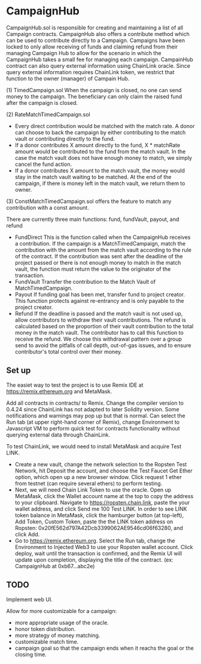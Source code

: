 # CampaignHub

CampaignHub.sol is responsible for creating and maintaining a list of all Campaign contracts. CampaignHub also offers a contribute method which can be used to contribute directly to a Campaign. Campaigns have been locked to only allow receiving of funds and claiming refund from their managing Campaign Hub to allow for the scenario in which the CampaignHub takes a small fee for managing each campaign. CampainHub contract can also query external information using ChainLink oracle.  Since query external information requires ChainLink token, we restrict that function to the owner (manager) of Campain Hub. 

(1) TimedCampaign.sol  When the campaign is closed, no one can send money to the campaign. The beneficiary can only claim the raised fund after the campaign is closed. 

(2) RateMatchTimedCampaign.sol 
- Every direct contribution would be matched with the match rate.  A donor can choose to back the campaign by either contributing to the match vault or contributing directly to the fund.
- If a donor contributes X amount directly to the fund, X * matchRate amount would be contributed to the fund from the match vault. In the case the match vault does not have enough money to match, we simply cancel the fund action. 
- If a donor contributes X amount to the match vault, the money would stay in the match vault waiting to be matched. At the end of the campaign, if there is money left in the match vault, we return them to owner.

(3) ConstMatchTimedCampaign.sol offers the feature to match any contribution with a const amount.  

There are currently three main functions: fund, fundVault, payout, and refund
- FundDirect This is the function called when the CampaignHub receives a contribution. If the campaign is a MatchTimedCampaign, match the contribution with the amount from the match vault according to the rule of the contract. If the contribution was sent after the deadline of the project passed or there is not enough money to match in the match vault, the function must return the value to the originator of the transaction.
- FundVault Transfer the contribution to the Match Vault of MatchTimedCampaign. 
- Payout If funding goal has been met, transfer fund to project creator. This function protects against re-entrancy and is only payable to the project creator.
- Refund If the deadline is passed and the match vault is not used up, allow contributors to withdraw their vault contributions. The refund is calculated based on the proportion of their vault contribution to the total money in the match vault. The contributor has to call this function to receive the refund. We choose this withdrawal pattern over a group send to avoid the pitfalls of call depth, out-of-gas issues, and to ensure contributor's total control over their money. 

## Set up
The easiet way to test the project is to use Remix IDE at https://remix.ethereum.org and MetaMask.

Add all contracts in contracts/ to Remix. Change the compiler version to 0.4.24 since ChainLink has not adapted to later Solidity version. Some notifications and warnings may pop up but that is normal. Can select the Run tab (at upper right-hand corner of Remix), change Environment to  Javascript VM to perform quick test for contracts functionality without querying external data through ChainLink.

To test ChainLink, we would need to install MetaMask and acquire Test LINK.
- Create a new vault, change the network selection to the Ropsten Test Network, hit Deposit the account, and choose the Test Faucet Get Ether option, which open up a new browser window. Click request 1 ether from testnet (can require several ethers) to perform testing.
- Next, we will need Chain Link Token to use the oracle. Open up MetaMask, click the Wallet account name at the top to copy the address to your clipboard. Navigate to https://ropsten.chain.link, paste the your wallet address, and click Send me 100 Test LINK. In order to see LINK token balance in MetaMask, click the hamburger button (at top-left), Add Token, Custom Token, paste the the LINK token address on Ropsten: 0x20fE562d797A42Dcb3399062AE9546cd06f63280, and click Add. 
- Go to https://remix.ethereum.org. Select the Run tab, change the Environment to Injected Web3 to use your Ropsten wallet account. Click deploy, wait until the transaction is confirmed, and the Remix UI will update upon completion, displaying the title of the contract. (ex: CampaignHub at 0xb67...abc2e)


## TODO

Implement web UI.

Allow for more customizable for a campaign:
- more appropriate usage of the oracle.
- honor token distribution.
- more strategy of money matching.
- customizable match time.
- campaign goal so that the campaign ends when it reachs the goal or the closing time.



